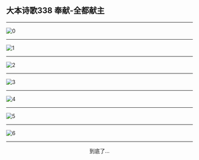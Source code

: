 
## 大本诗歌338 奉献-全都献主
        
<div id="aplayer0"></div>

---

<img alt="0" data-original="/data/d0338/0">

---

<img alt="1" data-original="/data/d0338/1">

---

<img alt="2" data-original="/data/d0338/2">

---

<img alt="3" data-original="/data/d0338/3">

---

<img alt="4" data-original="/data/d0338/4">

---

<img alt="5" data-original="/data/d0338/5">

---

<img alt="6" data-original="/data/d0338/6">

---

<p style="text-align: center">到底了...</p>

<script src="/js/dist-view.js"></script>

<script>
MAIN.id = 'd0338';
        
const ap0 = new APlayer({
    container: document.getElementById('aplayer0'),
    volume: 1,
    loop: 'none',
    preload: 'none',
    audio: [{
        name: '大本诗歌338.mp3',
        artist: '大本诗歌',
        url: 'https://res.wx.qq.com/voice/getvoice?mediaid=MzI0NTk3MDM5M18yMjQ3NDkxODI1',
        cover: '/favicon'
    }]
});
</script>
